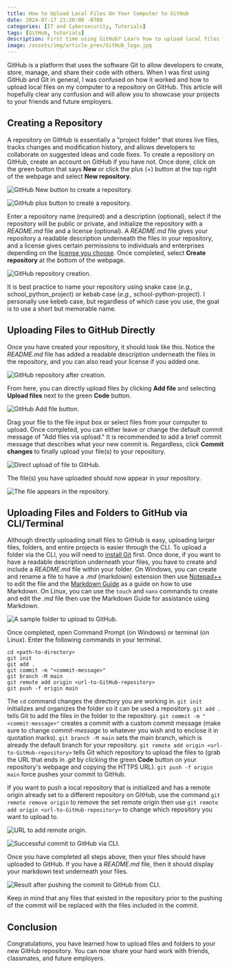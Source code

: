 ```yaml
---
title: How to Upload Local Files On Your Computer to GitHub
date: 2024-07-17 21:20:00 -0700
categories: [IT and Cybersecurity, Tutorials]
tags: [GitHub, tutorials]
description: First time using GitHub? Learn how to upload local files from your computer to GitHub.
image: /assets/img/article_prev/GitHub_logo.jpg
---
```


GitHub is a platform that uses the software Git to allow developers to create, store, manage, and share their code with others. When I was first using GitHub and Git in general, I was confused on how it worked and how to upload local files on my computer to a repository on GitHub. This article will hopefully clear any confusion and will allow you to showcase your projects to your friends and future employers.

## Creating a Repository

A repository on GitHub is essentially a "project folder" that stores live files, tracks changes and modification history, and allows developers to collaborate on suggested ideas and code fixes. To create a repository on GitHub, create an account on GitHub if you have not. Once done, click on the green button that says **New** or click the plus (+) button at the top right of the webpage and select **New repository.**

![GitHub New button to create a repository.](/assets/img/article_img/GitHub_FileUploadTutorial/GitHub_NewRepositoryButton.png)

![GitHub plus button to create a repository.](/assets/img/article_img/GitHub_FileUploadTutorial/GitHub_PlusButton.png)

Enter a repository name (required) and a description (optional), select if the repository will be public or private, and initialize the repository with a *README.md* file and a license (optional). A *README.md* file gives your repository a readable description underneath the files in your repository, and a license gives certain permissions to individuals and enterprises depending on the [license you choose](https://choosealicense.com/). Once completed, select **Create repository** at the bottom of the webpage.

![GitHub repository creation.](/assets/img/article_img/GitHub_FileUploadTutorial/GitHub_RepositoryCreation.png)

It is best practice to name your repository using snake case (*e.g.,* school_python_project) or kebab case (*e.g.,* school-python-project). I personally use kebeb case, but regardless of which case you use, the goal is to use a short but memorable name.

## Uploading Files to GitHub Directly

Once you have created your repository, it should look like this. Notice the *README.md* file has added a readable description underneath the files in the repository, and you can also read your license if you added one.

![GitHub repository after creation.](/assets/img/article_img/GitHub_FileUploadTutorial/GitHub_NewRepository.png)

From here, you can directly upload files by clicking **Add file** and selecting **Upload files** next to the green **Code** button.

![GitHub Add file button.](/assets/img/article_img/GitHub_FileUploadTutorial/GitHub_AddFileButton.png)

Drag your file to the file input box or select files from your computer to upload. Once completed, you can either leave or change the default commit message of "Add files via upload." It is recommended to add a brief commit message that describes what your new commit is. Regardless, click **Commit changes** to finally upload your file(s) to your repository.

![Direct upload of file to GitHub.](/assets/img/article_img/GitHub_FileUploadTutorial/GitHub_DirectCommit.png)

The file(s) you have uploaded should now appear in your repository.

![The file appears in the repository.](/assets/img/article_img/GitHub_FileUploadTutorial/GitHub_NewFileUpload.png)

## Uploading Files and Folders to GitHub via CLI/Terminal

Although directly uploading small files to GitHub is easy, uploading larger files, folders, and entire projects is easier through the CLI. To upload a folder via the CLI, you will need to [install Git](https://git-scm.com/downloads) first. Once done, if you want to have a readable description underneath your files, you have to create and include a *README.md* file within your folder. On Windows, you can create and rename a file to have a *.md* (markdown) extension then use [Notepad++](https://notepad-plus-plus.org/) to edit the file and the [Markdown Guide](https://www.markdownguide.org/) as a guide on how to use Markdown. On Linux, you can use the `touch` and `nano` commands to create and edit the *.md* file then use the Markdown Guide for assistance using Markdown.

![A sample folder to upload to GitHub.](/assets/img/article_img/GitHub_FileUploadTutorial/GitHub_SampleFolder.png)

Once completed, open Command Prompt (on Windows) or terminal (on Linux). Enter the following commands in your terminal.

```
cd <path-to-directory>
git init
git add .
git commit -m "<commit-message>"
git branch -M main
git remote add origin <url-to-GitHub-repository>
git push -f origin main
```

The `cd` command changes the directory you are working in. `git init` initializes and organizes the folder so it can be used a repository. `git add .` tells Git to add the files in the folder to the repository. `git commit -m "<commit-message>"` creates a commit with a custom commit message (make sure to change *commit-message* to whatever you wish and to enclose it in quotation marks). `git branch -M main` sets the main branch, which is already the default branch for your repository. `git remote add origin <url-to-GitHub-repository>` tells Git which repository to upload the files to (grab the URL that ends in *.git* by clicking the green **Code** button on your repository's webpage and copying the HTTPS URL). `git push -f origin main` force pushes your commit to GitHub.

If you want to push a local repository that is initialized and has a remote origin already set to a different repository on GitHub, use the command `git remote remove origin` to remove the set remote origin then use `git remote add origin <url-to-GitHub-repository>` to change which repository you want to upload to.

![URL to add remote origin.](/assets/img/article_img/GitHub_FileUploadTutorial/GitHub_RepositoryURL.png)

![Successful commit to GitHub via CLI.](/assets/img/article_img/GitHub_FileUploadTutorial/GitHub_CommitViaCLI.png)

Once you have completed all steps above, then your files should have uploaded to GitHub. If you have a *README.md* file, then it should display your markdown text underneath your files.

![Result after pushing the commit to GitHub from CLI.](/assets/img/article_img/GitHub_FileUploadTutorial/GitHub_CommitResult.png)

Keep in mind that any files that existed in the repository prior to the pushing of the commit will be replaced with the files included in the commit.

## Conclusion

Congratulations, you have learned how to upload files and folders to your new GitHub repository. You can now share your hard work with friends, classmates, and future employers.
